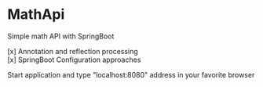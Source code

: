 # MathApi
Simple math API with SpringBoot

[x] Annotation and reflection processing\
[x] SpringBoot Configuration approaches

Start application and type "localhost:8080" address in your favorite browser 